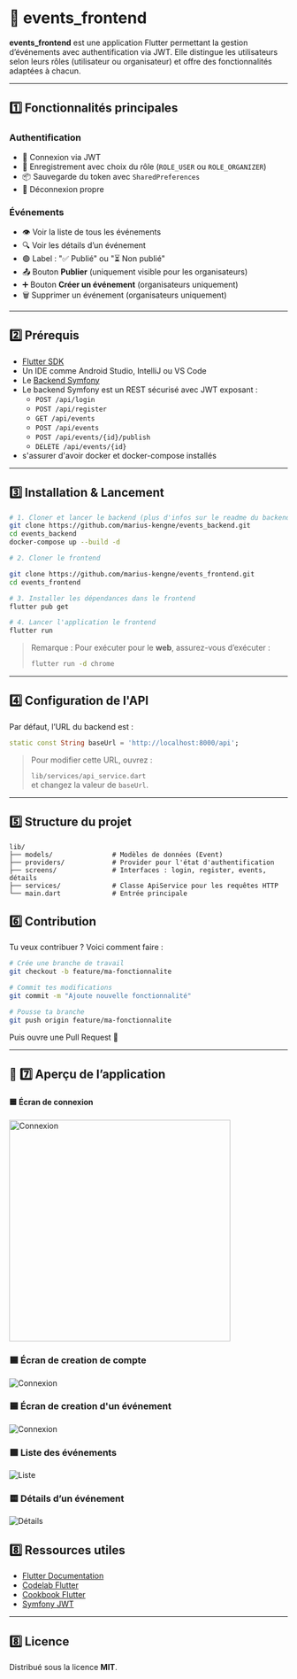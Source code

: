 
# 📅 events_frontend

**events_frontend** est une application Flutter permettant la gestion d’événements avec authentification via JWT. Elle distingue les utilisateurs selon leurs rôles (utilisateur ou organisateur) et offre des fonctionnalités adaptées à chacun.

---

## 1️⃣ Fonctionnalités principales

### Authentification
- 🔐 Connexion via JWT
- 📝 Enregistrement avec choix du rôle (`ROLE_USER` ou `ROLE_ORGANIZER`)
- 📦 Sauvegarde du token avec `SharedPreferences`
- 🚪 Déconnexion propre

### Événements
- 👁️ Voir la liste de tous les événements
- 🔍 Voir les détails d’un événement
- 🟢 Label : "✅ Publié" ou "⏳ Non publié"
- 📤 Bouton **Publier** (uniquement visible pour les organisateurs)
- ➕ Bouton **Créer un événement** (organisateurs uniquement)
- 🗑️ Supprimer un événement (organisateurs uniquement)

---

## 2️⃣ Prérequis

- [Flutter SDK](https://docs.flutter.dev/get-started/install)
- Un IDE comme Android Studio, IntelliJ ou VS Code
- Le [Backend Symfony](https://github.com/marius-kengne/events_backend.git)
- Le backend Symfony est un REST sécurisé avec JWT exposant :
  - `POST /api/login`
  - `POST /api/register`
  - `GET /api/events`
  - `POST /api/events`
  - `POST /api/events/{id}/publish`
  - `DELETE /api/events/{id}`
- s'assurer d'avoir docker et docker-compose installés

---

## 3️⃣ Installation & Lancement

```bash
# 1. Cloner et lancer le backend (plus d'infos sur le readme du backend) 
git clone https://github.com/marius-kengne/events_backend.git
cd events_backend
docker-compose up --build -d

# 2. Cloner le frontend

git clone https://github.com/marius-kengne/events_frontend.git
cd events_frontend

# 3. Installer les dépendances dans le frontend
flutter pub get

# 4. Lancer l'application le frontend
flutter run
```

> Remarque : Pour exécuter pour le **web**, assurez-vous d’exécuter :
>
> ```bash
> flutter run -d chrome
> ```

---

## 4️⃣ Configuration de l'API

Par défaut, l’URL du backend est :

```dart
static const String baseUrl = 'http://localhost:8000/api';
```

> Pour modifier cette URL, ouvrez :
>
> `lib/services/api_service.dart`  
> et changez la valeur de `baseUrl`.

---

## 5️⃣ Structure du projet

```
lib/
├── models/               # Modèles de données (Event)
├── providers/            # Provider pour l'état d'authentification
├── screens/              # Interfaces : login, register, events, détails
├── services/             # Classe ApiService pour les requêtes HTTP
└── main.dart             # Entrée principale
```

## 6️⃣ Contribution

Tu veux contribuer ? Voici comment faire :

```bash
# Crée une branche de travail
git checkout -b feature/ma-fonctionnalite

# Commit tes modifications
git commit -m "Ajoute nouvelle fonctionnalité"

# Pousse ta branche
git push origin feature/ma-fonctionnalite
```

Puis ouvre une Pull Request 🚀

---

## 📸 7️⃣ Aperçu de l’application

<h4>🟦 Écran de connexion</h4>
<img src="screenshots/login.png" alt="Connexion" width="400"/>

### 🟦 Écran de creation de compte
![Connexion](screenshots/register.PNG)

### 🟦 Écran de creation d'un événement
![Connexion](screenshots/create_event.PNG)

### 🟩 Liste des événements
![Liste](screenshots/event_list.PNG)

### 🟨 Détails d’un événement
![Détails](screenshots/event_detail.PNG)

## 8️⃣  Ressources utiles

- [Flutter Documentation](https://docs.flutter.dev)
- [Codelab Flutter](https://docs.flutter.dev/get-started/codelab)
- [Cookbook Flutter](https://docs.flutter.dev/cookbook)
- [Symfony JWT](https://symfony.com/doc/current/security/jwt.html)

---

## 8️⃣ Licence

Distribué sous la licence **MIT**.
